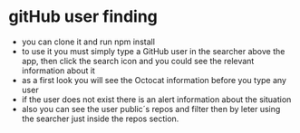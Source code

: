 # gitHub user finding
- you can clone it and run npm install 
- to use it you must simply type a GitHub user in the searcher above the app, then click the search icon and you could see the relevant information about it
- as a first look you will see the Octocat information before you type any user
- if the user does not exist there is an alert information about the situation 
- also you can see the user public´s repos and filter then by leter using the searcher just inside the repos section.